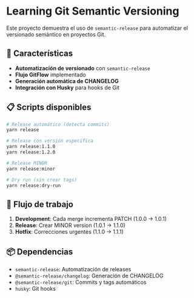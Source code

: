 # Learning Git Semantic Versioning

Este proyecto demuestra el uso de `semantic-release` para automatizar el versionado semántico en proyectos Git.

## 🚀 Características

- **Automatización de versionado** con `semantic-release`
- **Flujo GitFlow** implementado
- **Generación automática de CHANGELOG**
- **Integración con Husky** para hooks de Git

## 📋 Scripts disponibles

```bash
# Release automático (detecta commits)
yarn release

# Release con versión específica
yarn release:1.1.0
yarn release:1.2.0

# Release MINOR
yarn release:minor

# Dry run (sin crear tags)
yarn release:dry-run
```

## 🔄 Flujo de trabajo

1. **Development**: Cada merge incrementa PATCH (1.0.0 → 1.0.1)
2. **Release**: Crear MINOR version (1.0.1 → 1.1.0)
3. **Hotfix**: Correcciones urgentes (1.1.0 → 1.1.1)

## 📦 Dependencias

- `semantic-release`: Automatización de releases
- `@semantic-release/changelog`: Generación de CHANGELOG
- `@semantic-release/git`: Commits y tags automáticos
- `husky`: Git hooks
